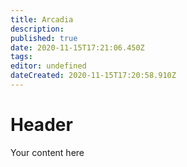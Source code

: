 ```yaml
---
title: Arcadia
description: 
published: true
date: 2020-11-15T17:21:06.450Z
tags: 
editor: undefined
dateCreated: 2020-11-15T17:20:58.910Z
---
```


# Header
Your content here